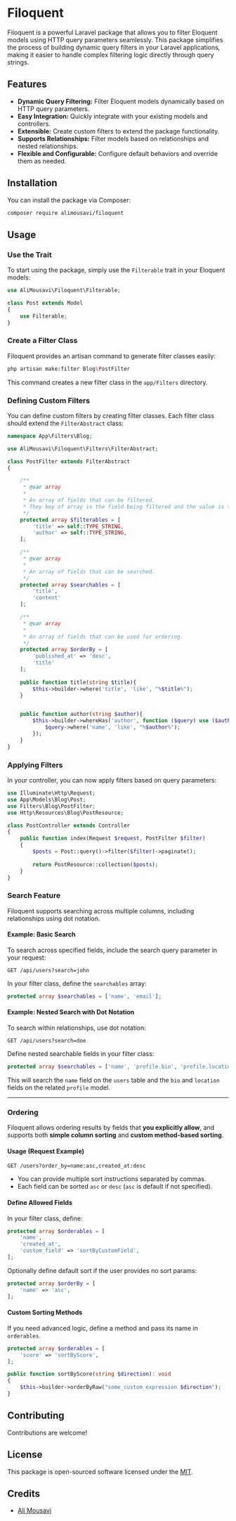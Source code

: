 # Filoquent

Filoquent is a powerful Laravel package that allows you to filter Eloquent models using HTTP query parameters seamlessly. This package simplifies the process of building dynamic query filters in your Laravel applications, making it easier to handle complex filtering logic directly through query strings.

## Features

- **Dynamic Query Filtering:** Filter Eloquent models dynamically based on HTTP query parameters.
- **Easy Integration:** Quickly integrate with your existing models and controllers.
- **Extensible:** Create custom filters to extend the package functionality.
- **Supports Relationships:** Filter models based on relationships and nested relationships.
- **Flexible and Configurable:** Configure default behaviors and override them as needed.

## Installation

You can install the package via Composer:

```bash
composer require alimousavi/filoquent
```

## Usage

### Use the Trait

To start using the package, simply use the `Filterable` trait in your Eloquent models:

```php
use AliMousavi\Filoquent\Filterable;

class Post extends Model
{
    use Filterable;
}
```


### Create a Filter Class

Filoquent provides an artisan command to generate filter classes easily:

```bash
php artisan make:filter Blog\PostFilter
```

This command creates a new filter class in the `app/Filters` directory.


### Defining Custom Filters

You can define custom filters by creating filter classes. Each filter class should extend the `FilterAbstract` class:

```php
namespace App\Filters\Blog;

use AliMousavi\Filoquent\Filters\FilterAbstract;

class PostFilter extends FilterAbstract
{

    /**
     * @var array
     *
     * An array of fields that can be filtered. 
     * They key of array is the field being filtered and the value is the type of the field.
     */
    protected array $filterables = [
        'title' => self::TYPE_STRING,
        'author' => self::TYPE_STRING,
    ];

    /**
     * @var array
     *
     * An array of fields that can be searched. 
     */
    protected array $searchables = [
        'title',
        'content'
    ];

    /**
     * @var array
     *
     * An array of fields that can be used for ordering.
     */
    protected array $orderBy = [
        'published_at' => 'desc',
        'title'
    ];
    
    public function title(string $title){
        $this->builder->where('title', 'like', "%$title%");
    }


    public function author(string $author){
        $this->builder->whereHas('author', function ($query) use ($author) {
            $query->where('name', 'like', "%$author%");
        });
    }
}
```

### Applying Filters

In your controller, you can now apply filters based on query parameters:

```php
use Illuminate\Http\Request;
use App\Models\Blog\Post;
use Filters\Blog\PostFilter;
use Http\Resources\Blog\PostResource;

class PostController extends Controller
{
    public function index(Request $request, PostFilter $filter)
    {
        $posts = Post::query()->filter($filter)->paginate();
        
        return PostResource::collection($posts);
    }
}
```

### Search Feature

Filoquent supports searching across multiple columns, including relationships using dot notation.

#### Example: Basic Search

To search across specified fields, include the search query parameter in your request:

```http
GET /api/users?search=john
```

In your filter class, define the `searchables` array:

```php
protected array $searchables = ['name', 'email'];
```

#### Example: Nested Search with Dot Notation

To search within relationships, use dot notation:

```http
GET /api/users?search=doe
```

Define nested searchable fields in your filter class:

```php
protected array $searchables = ['name', 'profile.bio', 'profile.location'];
```

This will search the `name` field on the `users` table and the `bio` and `location` fields on the related `profile` model.

---

### Ordering

Filoquent allows ordering results by fields that **you explicitly allow**, and supports both **simple column sorting** and **custom method-based sorting**.

#### Usage (Request Example)

```
GET /users?order_by=name:asc,created_at:desc
```

* You can provide multiple sort instructions separated by commas.
* Each field can be sorted `asc` or `desc` (`asc` is default if not specified).

#### Define Allowed Fields

In your filter class, define:

```php
protected array $orderables = [
    'name',
    'created_at',
    'custom_field' => 'sortByCustomField',
];
```

Optionally define default sort if the user provides no sort params:

```php
protected array $orderBy = [
    'name' => 'asc',
];
```

#### Custom Sorting Methods

If you need advanced logic, define a method and pass its name in `orderables`.

```php
protected array $orderables = [
    'score' => 'sortByScore',
];

public function sortByScore(string $direction): void
{
    $this->builder->orderByRaw("some_custom_expression $direction");
}
```


## Contributing

Contributions are welcome!

## License

This package is open-sourced software licensed under the [MIT](https://choosealicense.com/licenses/mit/).

## Credits

- [Ali Mousavi](https://github.com/alimousavidev)

